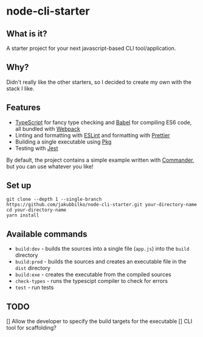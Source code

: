 # node-cli-starter

## What is it?

A starter project for your next javascript-based CLI tool/application.

## Why?

Didn't really like the other starters, so I decided to create my own with the stack I like.

## Features

- [TypeScript](https://github.com/Microsoft/TypeScript) for fancy type checking and [Babel](https://github.com/babel/babel) for compiling ES6 code, all bundled with [Webpack](https://github.com/webpack/webpack)
- Linting and formatting with [ESLint](https://github.com/eslint/eslint) and formatting with [Prettier](https://github.com/prettier/prettier)
- Building a single executable using [Pkg](https://github.com/vercel/pkg)
- Testing with [Jest](https://github.com/facebook/jest)

By default, the project contains a simple example written with [Commander](https://github.com/tj/commander.js/), but you can use whatever you like!

## Set up

```
git clone --depth 1 --single-branch https://github.com/jakubbilko/node-cli-starter.git your-directory-name
cd your-directory-name
yarn install
```

## Available commands

- `build:dev` - builds the sources into a single file (`app.js`) into the `build` directory
- `build:prod` - builds the sources and creates an executable file in the `dist` directory
- `build:exe` - creates the executable from the compiled sources
- `check-types` - runs the typescipt compiler to check for errors
- `test` - run tests

## TODO

[] Allow the developer to specify the build targets for the executable
[] CLI tool for scaffolding?